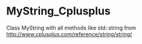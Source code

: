 # MyString_Cplusplus

Class MyString with all methods like std::string from http://www.cplusplus.com/reference/string/string/
